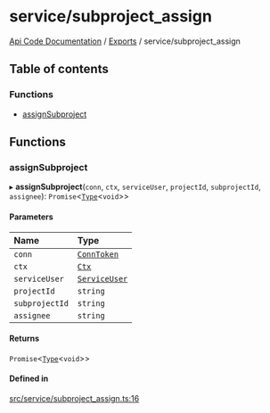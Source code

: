 # service/subproject\_assign
 
[Api Code Documentation](../README.md) / [Exports](../modules.md) / service/subproject\_assign

## Table of contents

### Functions

- [assignSubproject](service_subproject_assign.md#assignsubproject)

## Functions

### assignSubproject

▸ **assignSubproject**(`conn`, `ctx`, `serviceUser`, `projectId`, `subprojectId`, `assignee`): `Promise`\<[`Type`](result.md#type)\<`void`\>\>

#### Parameters

| Name | Type |
| :------ | :------ |
| `conn` | [`ConnToken`](service_conn.md#conntoken) |
| `ctx` | [`Ctx`](../interfaces/lib_ctx.Ctx.md) |
| `serviceUser` | [`ServiceUser`](../interfaces/service_domain_organization_service_user.ServiceUser.md) |
| `projectId` | `string` |
| `subprojectId` | `string` |
| `assignee` | `string` |

#### Returns

`Promise`\<[`Type`](result.md#type)\<`void`\>\>

#### Defined in

[src/service/subproject_assign.ts:16](https://github.com/openkfw/TruBudget/blob/3cf6626/api/src/service/subproject_assign.ts#L16)
